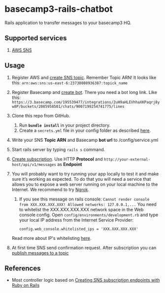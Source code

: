 # basecamp3-rails-chatbot

Rails application to transfer messages to your basecamp3 HQ.
 
## Supported services
1. [AWS SNS](https://aws.amazon.com/sns/)

## Usage

1. Register AWS and [create SNS topic](http://docs.aws.amazon.com/sns/latest/dg/CreateTopic.html). Remember Topic ARN! It looks like this:
    `arn:aws:sns:us-east-6:23730808936387:topick_name`
2. Register Basecamp and [create bot](https://m.signalvnoise.com/new-in-basecamp-3-chatbots-8526618c0c7d#.kabo3hgs1). There
you need a bot long link. Like this: 
    `https://3.basecamp.com/195539477/integrations/2uH9aHLEVhhaXKPaqrj8yw8P/buckets/2085958501/chats/9007199254741775/lines`
3. Clone this repo from GitHub.
    1. Run __`bundle install`__ in your project directory.
    2. Create a ```secrets.yml``` file in your config folder as described [here](http://guides.rubyonrails.org/upgrading_ruby_on_rails.html#config-secrets-yml).
4. Write your SNS **Topic ARN** and Basecamp **bot url** to /config/service.yml
5. Start  rails server by typing `rails s` command.
6. [Create subscription](http://docs.aws.amazon.com/sns/latest/dg/SubscribeTopic.html). Use HTTP **Protocol** and  `http://your-external-host/api/v1/messages` as **Endpoint**
7. You will probably want to try running your app locally to test it and make sure it’s working as expected. To do that you will need a service that allows you to expose a web server running on your local machine to the Internet. We recommend to try [Ngrok](http://ngrok.com).
    1. If you see this message on rails console:
        ``Cannot render console from XXX.XXX.XXX.XXX! Allowed networks: 127.0.0.1,...``
        You need to whitelist the XXX.XXX.XXX.XXX network space in the Web console config.
        Open ``config/environments/development.rb`` and type your local IP address from the Internet Service Provider:

        ``` config.web_console.whitelisted_ips = 'XXX.XXX.XXX.XXX' ```

    Read more about IP's whitelisting [here](https://github.com/rails/web-console#configweb_consolewhitelisted_ips).

8. At first time SNS send confirmation request. After subscription you can 
[publish messages to a topic](http://docs.aws.amazon.com/sns/latest/dg/PublishTopic.html)

## References

* Most controller logic based on [Creating SNS subscription endpoints with Ruby on Rails](http://blog.eng.xogrp.com/post/79166302844/creating-sns-subscription-endpoints-with-ruby-on#disqus_thread)
